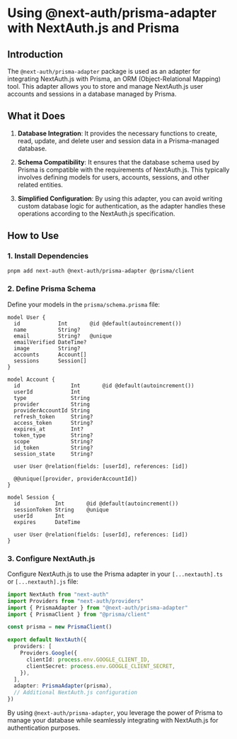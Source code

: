 
# Using @next-auth/prisma-adapter with NextAuth.js and Prisma

## Introduction

The `@next-auth/prisma-adapter` package is used as an adapter for integrating NextAuth.js with Prisma, an ORM (Object-Relational Mapping) tool. This adapter allows you to store and manage NextAuth.js user accounts and sessions in a database managed by Prisma.

## What it Does

1. **Database Integration**: It provides the necessary functions to create, read, update, and delete user and session data in a Prisma-managed database.

2. **Schema Compatibility**: It ensures that the database schema used by Prisma is compatible with the requirements of NextAuth.js. This typically involves defining models for users, accounts, sessions, and other related entities.

3. **Simplified Configuration**: By using this adapter, you can avoid writing custom database logic for authentication, as the adapter handles these operations according to the NextAuth.js specification.

## How to Use

### 1. Install Dependencies

```sh
pnpm add next-auth @next-auth/prisma-adapter @prisma/client
```

### 2. Define Prisma Schema

Define your models in the `prisma/schema.prisma` file:

```prisma
model User {
  id            Int       @id @default(autoincrement())
  name          String?
  email         String?   @unique
  emailVerified DateTime?
  image         String?
  accounts      Account[]
  sessions      Session[]
}

model Account {
  id                Int       @id @default(autoincrement())
  userId            Int
  type              String
  provider          String
  providerAccountId String
  refresh_token     String?
  access_token      String?
  expires_at        Int?
  token_type        String?
  scope             String?
  id_token          String?
  session_state     String?

  user User @relation(fields: [userId], references: [id])

  @@unique([provider, providerAccountId])
}

model Session {
  id           Int       @id @default(autoincrement())
  sessionToken String    @unique
  userId       Int
  expires      DateTime

  user User @relation(fields: [userId], references: [id])
}
```

### 3. Configure NextAuth.js

Configure NextAuth.js to use the Prisma adapter in your `[...nextauth].ts` or `[...nextauth].js` file:

```ts
import NextAuth from "next-auth"
import Providers from "next-auth/providers"
import { PrismaAdapter } from "@next-auth/prisma-adapter"
import { PrismaClient } from "@prisma/client"

const prisma = new PrismaClient()

export default NextAuth({
  providers: [
    Providers.Google({
      clientId: process.env.GOOGLE_CLIENT_ID,
      clientSecret: process.env.GOOGLE_CLIENT_SECRET,
    }),
  ],
  adapter: PrismaAdapter(prisma),
  // Additional NextAuth.js configuration
})
```

By using `@next-auth/prisma-adapter`, you leverage the power of Prisma to manage your database while seamlessly integrating with NextAuth.js for authentication purposes.

